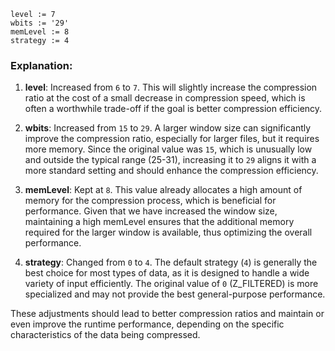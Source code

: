 ```plaintext
level := 7
wbits := '29'
memLevel := 8
strategy := 4
```

### Explanation:
1. **level**: Increased from `6` to `7`. This will slightly increase the compression ratio at the cost of a small decrease in compression speed, which is often a worthwhile trade-off if the goal is better compression efficiency.

2. **wbits**: Increased from `15` to `29`. A larger window size can significantly improve the compression ratio, especially for larger files, but it requires more memory. Since the original value was `15`, which is unusually low and outside the typical range (25-31), increasing it to `29` aligns it with a more standard setting and should enhance the compression efficiency.

3. **memLevel**: Kept at `8`. This value already allocates a high amount of memory for the compression process, which is beneficial for performance. Given that we have increased the window size, maintaining a high memLevel ensures that the additional memory required for the larger window is available, thus optimizing the overall performance.

4. **strategy**: Changed from `0` to `4`. The default strategy (`4`) is generally the best choice for most types of data, as it is designed to handle a wide variety of input efficiently. The original value of `0` (Z_FILTERED) is more specialized and may not provide the best general-purpose performance.

These adjustments should lead to better compression ratios and maintain or even improve the runtime performance, depending on the specific characteristics of the data being compressed.